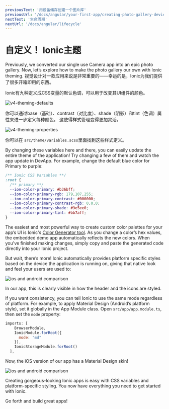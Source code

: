 ```yaml
---
previousText: '用设备储存创建一个图片库'
previousUrl: '/docs/angular/your-first-app/creating-photo-gallery-device-storage'
nextText: '生命周期'
nextUrl: '/docs/angular/lifecycle'
---
```


# 自定义！ Ionic主题

Previously, we converted our single use Camera app into an epic photo gallery. Now, let’s explore how to make the photo gallery our own with Ionic theming. 视觉设计对一款应用来说是非常重要的——幸运的是，Ionic为我们提供了很多开箱即用的东西。

Ionic有九种定义成CSS变量的默认色调，可以用于改变其UI组件的颜色。

![v4-theming-defaults](/docs/assets/img/guides/first-app-v4/theming-defaults.png)

你可以通过base（基础）、contrast（对比度）、shade（阴影）和tint（色调）属性来进一步定义每种颜色。 这使得样式管理变得更加灵活。

![v4-theming-properties](/docs/assets/img/guides/first-app-v4/theming-properties.png)

你可以在 `src/theme/variables.scss`里面找到这些样式定义。

By changing these variables here and there, you can easily update the entire theme of the application! Try changing a few of them and watch the app update in DevApp. For example, change the default blue color for Primary to purple:

```css
/** Ionic CSS Variables **/
:root {
  /** primary **/
  --ion-color-primary: #b36bff;
  --ion-color-primary-rgb: 179,107,255;
  --ion-color-primary-contrast: #000000;
  --ion-color-primary-contrast-rgb: 0,0,0;
  --ion-color-primary-shade: #9e5ee0;
  --ion-color-primary-tint: #bb7aff;
}
```

The easiest and most powerful way to create custom color palettes for your app’s UI is Ionic's [Color Generator tool](/docs/theming/color-generator). As you change a color’s hex values, the embedded demo app automatically reflects the new colors. When you've finished making changes, simply copy and paste the generated code directly into your Ionic project.

But wait, there’s more! Ionic automatically provides platform specific styles based on the device the application is running on, giving that native look and feel your users are used to:

![ios and android comparison](/docs/assets/img/guides/first-app-v3/ion-lab-comparison.png)

In our app, this is clearly visible in how the header and the icons are styled.

If you want consistency, you can tell Ionic to use the same mode regardless of platform. For example, to apply Material Design (Android’s platform style), set it globally in the App Module class. Open `src/app/app.module.ts`, then set the `mode` property:

```Javascript
imports: [
    BrowserModule,
    IonicModule.forRoot({
      mode: "md"
    }),
    IonicStorageModule.forRoot()
  ],
```

Now, the iOS version of our app has a Material Design skin!

![ios and android comparison](/docs/assets/img/guides/first-app-v3/ion-lab-md-styling.png)

Creating gorgeous-looking Ionic apps is easy with CSS variables and platform-specific styling. You now have everything you need to get started with Ionic.

Go forth and build great apps!